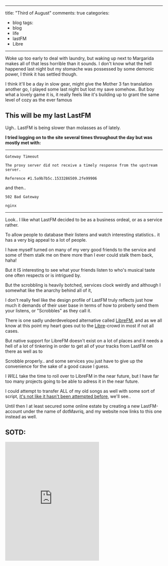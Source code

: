   
---
title: "Third of August"
comments: true
categories:
  - blog
tags:
  - blog
  - life
  - lastFM
  - Libre
  
---
  
  Woke up too early to deal with laundry, but waking up next to Margarida makes all of that less horrible than it sounds.
  I don't know what the hell happened last night but my stomache was possessed by some demonic power, I think it has settled though.

  I think it'll be a day in slow gear, might give the Mother 3 fan translation another go, I played some last night but lost my save somehow.. 
  But boy what a lovely game it is, it really feels like it's building up to grant the same level of cozy as the ever famous

## This will be my last LastFM

  

Ugh.. LastFM is being slower than molasses as of lately.

  

**I tried logging on to the site several times throughout the day but was mostly met with:**

---
    Gateway Timeout
    
    The proxy server did not receive a timely response from the upstream server.
    
    Reference #1.5a9b7b5c.1533286509.2fe99906

and then..


    502 Bad Gateway
    
    nginx
---
Look.. I like what LastFM decided to be as a business ordeal, or as a service rather.

To allow people to database their listens and watch interesting statistics.. it has a very big appeal to a lot of people.

I have myself turned on many of my very good friends to the service and some of them stalk me on there more than I ever could stalk them back, haha!

But it IS interesting to see what your friends listen to who's musical taste one often respects or is intrigued by.

  

But the scrobbling is heavily botched, services clock weirdly and although I somewhat like the anarchy behind all of it,

I don't really feel like the design profile of LastFM truly reflects just how much it demands of their user base in terms of how to proberly send them your listens, or "Scrobbles" as they call it.


There is one sadly underdeveloped alternative called [LibreFM](https://libre.fm/), and as we all know at this point my heart goes out to the [Libre](https://en.wikipedia.org/wiki/Free_software)-crowd in most if not all cases.

But native support for LibreFM doesn't exist on a lot of places and it needs a hell of a lot of tinkering in order to get all of your tracks from LastFM on there as well as to

Scrobble properly.. and some services you just have to give up the convenience for the sake of a good cause I guess.

I *WILL* take the time to roll over to LibreFM in the near future, but I have far too many projects going to be able to adress it in the near future.

I could attempt to transfer ALL of my old songs as well with some sort of script, [it's not like it hasn't been attempted before](http://mplewis.com/files/lastfm-scraper.html), we'll see..

Until then I at least secured some online estate by creating a new LastFM-account under the name of dotMavriq, and my website now links to this one instead as well.

## SOTD:
<iframe src="https://open.spotify.com/embed?uri=spotify:track:4LAj4kEOVv2kQRrmBUVcRA" width="300" height="380" frameborder="0" allowtransparency="true" allow="encrypted-media"></iframe>

